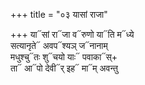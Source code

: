 +++
title = "०३ यासां राजा"

+++
या᳓सां रा᳓जा व᳓रुणो या᳓ति म᳓ध्ये  
सत्यानृते᳓ अवप᳓श्यञ् ज᳓नानाम्  
मधुश्चु᳓तः शु᳓चयो याः᳓ पवाका᳓स्+  
ता᳓ आ᳓पो देवी᳓र् इह᳓ मा᳓म् अवन्तु